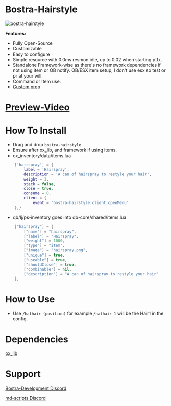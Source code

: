 # Bostra-Hairstyle

![bostra-hairstyle](https://github.com/B0STRA/bostra-hairstyle/assets/119994243/bd419e7b-59c9-4ab1-9ceb-627c3885946b)


**Features:**

* Fully Open-Source
* Customizable
* Easy to configure
* Simple resource with 0.0ms resmon idle, up to 0.02 when starting ptfx. 
* Standalone Framework-wise as there's no framework dependencies if not using item or QB notify. QB/ESX item setup, I don't use esx so test or pr at your will. 
* Command or Item use.
* [Custom prop](https://github.com/B0STRA/bostra-hairstyle/assets/119994243/5e243dfe-9056-4640-8318-e9db90226604)



# [Preview-Video](https://streamable.com/jxw9fn)



# How To Install
* Drag and drop `bostra-hairstyle`
* Ensure after ox_lib, and framework if using items.
* ox_inventory/data/items.lua
```lua 
	['hairspray'] = {
		label = 'Hairspray',
  		description = 'A can of hairspray to restyle your hair',
		weight = 1,
		stack = false,
		close = true,
		consume = 0,
		client = {
			event = 'bostra-hairstyle:client:openMenu'
	},}
```
* qb/lj/ps-inventory goes into qb-core/shared/items.lua
```lua
	["hairspray"] = {
		["name"] = "hairspray",
		["label"] = "Hairspray",
		["weight"] = 1000,
		["type"] = "item",
		["image"] = "hairspray.png",
		["unique"] = true,
		["useable"] = true,
		["shouldClose"] = true,
		["combinable"] = nil,
		["description"] = "A can of hairspray to restyle your hair"
	},
```

# How to Use
* Use ```/hathair (position)``` for example ```/hathair 1``` will be the Hair1 in the config.


# Dependencies
[ox_lib](https://github.com/overextended/ox_lib)


 <h1>Support</h1>
<u1>

[Bostra-Development Discord](https://dsc.gg/bostra)

</u1>

<u1>

[md-scripts Discord](https://discord.gg/RVx8nVwcEG)

</u1>
